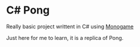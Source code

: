 # C# Pong
Really basic project writtent in C# using [Monogame](https://www.monogame.net/)

Just here for me to learn, it is a replica of Pong.
